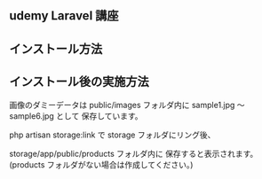 ## udemy Laravel 講座

## インストール方法

## インストール後の実施方法

画像のダミーデータは
public/images フォルダ内に
sample1.jpg ～　 sample6.jpg として
保存しています。

php artisan storage:link で
storage フォルダにリング後、

storage/app/public/products フォルダ内に
保存すると表示されます。
(products フォルダがない場合は作成してください。)

